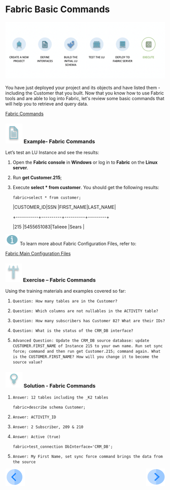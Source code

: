 # Fabric Basic Commands

### ![](/academy/Training_Level_1/04_fabric_runtime/images/fabric_execute_04.png)

You have just deployed your project and  its objects and have listed them - including the Customer that you built. Now that you know how to use  Fabric tools and are able to log into Fabric, let's review some basic commands that will help you to retrieve and query data.

[Fabric Commands](/articles/02_fabric_architecture/04_fabric_commands.md)



### ![](/academy/Training_Level_1/03_fabric_basic_LU/images/example.png) Example- Fabric Commands

Let’s test an LU Instance and see the results:

1. Open the **Fabric console** in **Windows** or log in to **Fabric** on the **Linux server**.

2. Run **get Customer.215**;

3. Execute **select * from customer**. You should get the following results:

   `fabric>select * from customer;`
   
   
   |CUSTOMER_ID|SSN       |FIRST_NAME|LAST_NAME|
   
   +-----------+----------+----------+---------+
  
   |215        |5455651083|Talieee   |Sears    |
   
   
   
   

![](/academy/Training_Level_1/03_fabric_basic_LU/images/information.png) To learn more about Fabric Configuration Files, refer to: 

[Fabric Main Configuration Files](/articles/02_fabric_architecture/05_fabric_main_configuration_files.md)



### ![](/academy/Training_Level_1/03_fabric_basic_LU/images/Exercise.png) Exercise – Fabric Commands

Using the training materials and examples covered so far:

1. `Question: How many tables are in the Customer?`

2. `Question: Which columns are not nullables in the ACTIVITY table?`

3. `Question: How many subscribers has Customer 82? What are their IDs?`

4. `Question: What is the status of the CRM_DB interface?`

5. `Advanced Question: Update the CRM_DB source database: update CUSTOMER.FIRST_NAME of Instance 215 to your own name. Run set sync force; command and then run get Customer.215; command again. What is the CUSTOMER.FIRST_NAME? How will you change it to become the source value?`

   

### ![](/academy/Training_Level_1/03_fabric_basic_LU/images/Solution.png) Solution - Fabric Commands

1. `Answer: 12 tables including the _K2 tables`

   `fabric>describe schema Customer;`

2. `Answer: ACTIVITY_ID`

3. `Answer: 2 Subscriber, 209 & 210`

4. `Answer: Active (true)`

   `fabric>test_connection DbInterface='CRM_DB';`

5. `Answer: My First Name, set sync force command brings the data from the source`











 [![Previous](/articles/images/Previous.png)](/academy/Training_Level_1/04_fabric_runtime/03_fabric_deployment.md)[<img align="right" width="60" height="54" src="/articles/images/Next.png">](/academy/Training_Level_1/04_fabric_runtime/05_cassandra_main_keyspaces_and_commands.md)

 


